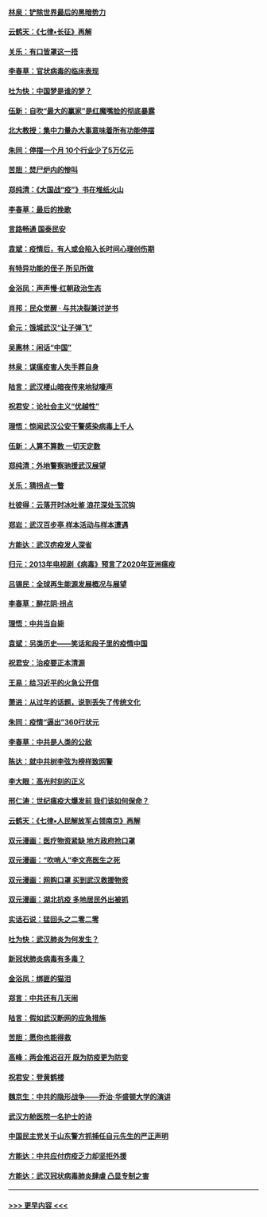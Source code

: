 #### [林泉：铲除世界最后的黑暗势力](../pages/nsc993/n11909320.md?t=03021902) 
#### [云鹤天：《七律▪长征》再解](../pages/nsc993/n11909327.md?t=03021902) 
#### [关乐：有口皆罩这一捂](../pages/nsc993/n11908393.md?t=03021902) 
#### [李春草：官状病毒的临床表现](../pages/nsc993/n11908339.md?t=03021902) 
#### [吐为快：中国梦是谁的梦？](../pages/nsc993/n11906564.md?t=03021902) 
#### [伍新：自吹“最大的赢家”是红魔嘴脸的彻底暴露](../pages/nsc993/n11906407.md?t=03021902) 
#### [北大教授：集中力量办大事意味着所有功能停摆](../pages/nsc993/n11904800.md?t=03021902) 
#### [朱同：停摆一个月 10个行业少了5万亿元](../pages/nsc993/n11904498.md?t=03021902) 
#### [苦胆：焚尸炉内的惨叫](../pages/nsc993/n11904479.md?t=03021902) 
#### [郑纯清：《大国战“疫”》书在堆纸火山](../pages/nsc993/n11904450.md?t=03021902) 
#### [李春草：最后的挽歌](../pages/nsc993/n11904441.md?t=03021902) 
#### [言路畅通 国泰民安](../pages/nsc993/n11904222.md?t=03021902) 
#### [袁斌：疫情后，有人或会陷入长时间心理创伤期](../pages/nsc993/n11901514.md?t=03021902) 
#### [有特异功能的侄子 所见所做](../pages/nsc993/n11901154.md?t=03021902) 
#### [金浴凤：声声慢‧红朝政治生态](../pages/nsc993/n11899553.md?t=03021902) 
#### [肖邦：民众觉醒 · 与共决裂兼讨逆书](../pages/nsc993/n11898435.md?t=03021902) 
#### [俞元：饿城武汉“让子弹飞”](../pages/nsc993/n11898344.md?t=03021902) 
#### [吴惠林：闲话“中国”](../pages/nsc993/n11898182.md?t=03021902) 
#### [林泉：谋瘟疫害人失手葬自身](../pages/nsc993/n11897892.md?t=03021902) 
#### [陆言：武汉楼山暗夜传来地狱嚎声](../pages/nsc993/n11897033.md?t=03021902) 
#### [祝君安：论社会主义“优越性”](../pages/nsc993/n11897005.md?t=03021902) 
#### [理悟：惊闻武汉公安干警感染病毒上千人](../pages/nsc993/n11896947.md?t=03021902) 
#### [伍新：人算不算数 一切天定数](../pages/nsc993/n11893372.md?t=03021902) 
#### [郑纯清：外地警察驰援武汉展望](../pages/nsc993/n11893115.md?t=03021902) 
#### [关乐：猜拐点一瞥](../pages/nsc993/n11893020.md?t=03021902) 
#### [杜彼得：云落开时冰吐鉴 浪花深处玉沉钩](../pages/nsc993/n11892107.md?t=03021902) 
#### [郑岩：武汉百步亭 样本活动与样本遭遇](../pages/nsc993/n11892310.md?t=03021902) 
#### [方能达：武汉疠疫发人深省](../pages/nsc993/n11891376.md?t=03021902) 
#### [归元：2013年电视剧《病毒》预言了2020年亚洲瘟疫](../pages/nsc993/n11891126.md?t=03021902) 
#### [吕锡民：全球再生能源发展概况与展望](../pages/nsc993/n11890613.md?t=03021902) 
#### [李春草：醉花阴·拐点](../pages/nsc993/n11890567.md?t=03021902) 
#### [理悟：中共当自毙](../pages/nsc993/n11890559.md?t=03021902) 
#### [袁斌：另类历史——笑话和段子里的疫情中国](../pages/nsc993/n11889243.md?t=03021902) 
#### [祝君安：治疫要正本清源](../pages/nsc993/n11889085.md?t=03021902) 
#### [王易：给习近平的火急公开信](../pages/nsc993/n11888225.md?t=03021902) 
#### [萧进：从过年的话题，说到丢失了传统文化](../pages/nsc993/n11887732.md?t=03021902) 
#### [朱同：疫情“逼出”360行状元](../pages/nsc993/n11887678.md?t=03021902) 
#### [李春草：中共是人类的公敌](../pages/nsc993/n11887656.md?t=03021902) 
#### [陈达：就中共树李弦为榜样致网警](../pages/nsc993/n11887625.md?t=03021902) 
#### [李大眼：高光时刻的正义](../pages/nsc993/n11887585.md?t=03021902) 
#### [邢仁涛：世纪瘟疫大爆发前 我们该如何保命？](../pages/nsc993/n11887535.md?t=03021902) 
#### [云鹤天：《七律▪人民解放军占领南京》再解](../pages/nsc993/n11887524.md?t=03021902) 
#### [双元漫画：医疗物资紧缺 地方政府抢口罩](../pages/nsc993/n11884744.md?t=03021902) 
#### [双元漫画：“吹哨人”李文亮医生之死](../pages/nsc993/n11884705.md?t=03021902) 
#### [双元漫画：网购口罩 买到武汉救援物资](../pages/nsc993/n11884670.md?t=03021902) 
#### [双元漫画：湖北抗疫 多地居民外出被抓](../pages/nsc993/n11884643.md?t=03021902) 
#### [实话石说：猛回头之二零二零](../pages/nsc993/n11883968.md?t=03021902) 
#### [吐为快：武汉肺炎为何发生？](../pages/nsc993/n11882180.md?t=03021902) 
#### [新冠状肺炎病毒有多毒？](../pages/nsc993/n11881790.md?t=03021902) 
#### [金浴凤：绑匪的猫泪](../pages/nsc993/n11880664.md?t=03021902) 
#### [郑言：中共还有几天闹](../pages/nsc993/n11880645.md?t=03021902) 
#### [陆言：假如武汉断网的应急措施](../pages/nsc993/n11880619.md?t=03021902) 
#### [苦胆：愿你也能得救](../pages/nsc993/n11880601.md?t=03021902) 
#### [高峰：两会推迟召开  既为防疫更为防变](../pages/nsc993/n11879977.md?t=03021902) 
#### [祝君安：登黄鹤楼](../pages/nsc993/n11880583.md?t=03021902) 
#### [魏京生：中共的隐形战争——乔治‧华盛顿大学的演讲](../pages/nsc993/n11879765.md?t=03021902) 
#### [武汉方舱医院一名护士的诗](../pages/nsc993/n11878480.md?t=03021902) 
#### [中国民主党关于山东警方抓捕任自元先生的严正声明](../pages/nsc993/n11877506.md?t=03021902) 
#### [方能达：中共应付疠疫乏力却坚拒外援](../pages/nsc993/n11877497.md?t=03021902) 
#### [方能达：武汉冠状病毒肺炎肆虐 凸显专制之害](../pages/nsc993/n11877475.md?t=03021902) 

----
#### [ >>> 更早内容 <<< ](../indexes/nsc993-earlier.md)
